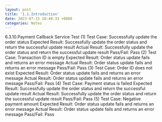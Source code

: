 ```yaml
---
layout: post
title: '1.1.Introduction'
date: 2023-07-15 10:49:33 +0800
categories: Notes
---
```


6.3.10.Payment Callback Service Test
(1) Test Case: Successfully update the order status
Expected Result: Successfully update the order status and return the successful update result
Actual Result: Successfully update the order status and return the successful update result
Pass/Fail: Pass
(2) Test Case: Transaction ID is empty
Expected Result: Order status update fails and returns an error message
Actual Result: Order status update fails and returns an error message
Pass/Fail: Pass
(3) Test Case: Order ID does not exist
Expected Result: Order status update fails and returns an error message
Actual Result: Order status update fails and returns an error message
Pass/Fail: Pass
(4) Test Case: Payment status is failed
Expected Result: Successfully update the order status and return the successful update result
Actual Result: Successfully update the order status and return the successful update result
Pass/Fail: Pass
(5) Test Case: Negative payment amount
Expected Result: Order status update fails and returns an error message
Actual Result: Order status update fails and returns an error message
Pass/Fail: Pass
